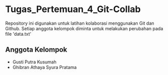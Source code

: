 # Tugas_Pertemuan_4_Git-Collab
Repository ini digunakan untuk latihan kolaborasi menggunakan Git dan Github.
Setiap anggota kelompok diminta untuk melakukan perubahan pada file 'data.txt'

## Anggota Kelompok
- Gusti Putra Kusumah 
- Ghibran Athaya Syura Pratama 

